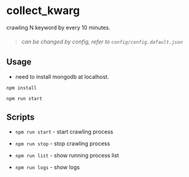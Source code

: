 # collect_kwarg

crawling N keyword by every 10 minutes. 

> ###### can be changed by config, refer to `config/config.dafault.json`

## Usage

* need to install mongodb at localhost.

```shell
npm install

npm run start
```

## Scripts

* `npm run start` - start crawling process

* `npm run stop` - stop crawling process
  
* `npm run list` - show running process list

* `npm run logs` - show logs

